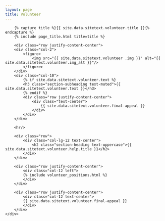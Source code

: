 ```yaml
---
layout: page
title: Volunteer
---
```

<section class="page-section" id="{{ site.data.sitetext.volunteer.section | default: "volunteer" }}">
    <div class="container">

        {% capture title %}{{ site.data.sitetext.volunteer.title }}{% endcapture %}
        {% include page_title.html title=title %}

        <div class="row justify-content-center">
        <div class="col-2">
            <figure>
                <img src="{{ site.data.sitetext.volunteer .img }}" alt="{{ site.data.sitetext.volunteer.img_alt }}"/>
            </figure>
        </div>
        <div class="col-10">
            {% if site.data.sitetext.volunteer.text %}
            <h3 class="section-subheading text-muted">{{ site.data.sitetext.volunteer.text }}</h3>
            {% endif %}
            <div class="row justify-content-center">
                <div class="text-center">
                    {{ site.data.sitetext.volunteer.final-appeal }}
                </div>
            </div>
        </div>

        <hr/>

        <div class="row">
            <div class="col-lg-12 text-center">
                <h2 class="section-heading text-uppercase">{{ site.data.sitetext.volunteer.help.title }}</h2>
            </div>
        </div>

        <div class="row justify-content-center">
            <div class="col-12 left">
            {% include volunteer_positions.html %}
            </div>
        </div>

        <div class="row justify-content-center">
            <div class="col-12 text-center">
            {{ site.data.sitetext.volunteer.final-appeal }}
            </div>
        </div>
    </div>
</section>
